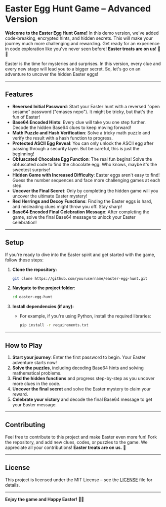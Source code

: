 

# Easter Egg Hunt Game – Advanced Version

**Welcome to the Easter Egg Hunt Game!** In this demo version, we've added code-breaking, encrypted hints, and hidden secrets. This will make your journey much more challenging and rewarding. Get ready for an experience in code exploration like you've never seen before! **Easter treats are on us!** 🐰🐣

Easter is the time for mysteries and surprises. In this version, every clue and every new stage will lead you to a bigger secret. So, let's go on an adventure to uncover the hidden Easter eggs!

---

## Features

- **Reversed Initial Password**: Start your Easter hunt with a reversed "open sesame" password ("emases nepo"). It might be tricky, but that's the fun of Easter!
- **Base64 Encoded Hints**: Every clue will take you one step further. Decode the hidden Base64 clues to keep moving forward!
- **Math Puzzle and Hash Verification**: Solve a tricky math puzzle and verify the result with a hash function to progress.
- **Protected ASCII Egg Reveal**: You can only unlock the ASCII egg after passing through a security layer. But be careful, this is just the beginning!
- **Obfuscated Chocolate Egg Function**: The real fun begins! Solve the obfuscated code to find the chocolate egg. Who knows, maybe it's the sweetest surprise!
- **Hidden Game with Increased Difficulty**: Easter eggs aren't easy to find! Guess the number sequences and face more challenging games at each step.
- **Uncover the Final Secret**: Only by completing the hidden game will you uncover the ultimate Easter mystery!
- **Red Herrings and Decoy Functions**: Finding the Easter eggs is hard, and misleading clues might throw you off. Stay sharp!
- **Base64 Encoded Final Celebration Message**: After completing the game, solve the final Base64 message to unlock your Easter celebration!

---

## Setup

If you're ready to dive into the Easter spirit and get started with the game, follow these steps:

1. **Clone the repository:**

   ```bash
   git clone https://github.com/yourusername/easter-egg-hunt.git
   ```

2. **Navigate to the project folder:**

   ```bash
   cd easter-egg-hunt
   ```

3. **Install dependencies (if any):**
   - For example, if you're using Python, install the required libraries:
     ```bash
     pip install -r requirements.txt
     ```

---

## How to Play

1. **Start your journey**: Enter the first password to begin. Your Easter adventure starts now!
2. **Solve the puzzles**, including decoding Base64 hints and solving mathematical problems.
3. **Find the hidden functions** and progress step-by-step as you uncover more clues in the code.
4. **Uncover the final secret** and solve the Easter mystery to claim your reward.
5. **Celebrate your victory** and decode the final Base64 message to get your Easter message.

---

## Contributing

Feel free to contribute to this project and make Easter even more fun! Fork the repository, and add new clues, codes, or puzzles to the game. We appreciate all your contributions! **Easter treats are on us.** 🐣

---

## License

This project is licensed under the MIT License – see the [LICENSE](LICENSE) file for details.

---

**Enjoy the game and Happy Easter!** 🐣🎉

